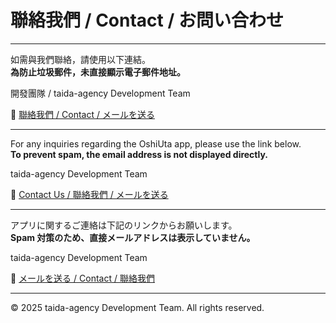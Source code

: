 # 聯絡我們 / Contact / お問い合わせ

---

如需與我們聯絡，請使用以下連結。  
**為防止垃圾郵件，未直接顯示電子郵件地址。**

開發團隊 / taida-agency Development Team

📧 <a href="#" onclick="location.href='mailto:' + 'taida.agent' + '@' + 'gmail.com'; return false;">聯絡我們 / Contact / メールを送る</a>

---

For any inquiries regarding the OshiUta app, please use the link below.  
**To prevent spam, the email address is not displayed directly.**

taida-agency Development Team

📧 <a href="#" onclick="location.href='mailto:' + 'taida.agent' + '@' + 'gmail.com'; return false;">Contact Us / 聯絡我們 / メールを送る</a>

---

アプリに関するご連絡は下記のリンクからお願いします。  
**Spam 対策のため、直接メールアドレスは表示していません。**

taida-agency Development Team

📧 <a href="#" onclick="location.href='mailto:' + 'taida.agent' + '@' + 'gmail.com'; return false;">メールを送る / Contact / 聯絡我們</a>

---

© 2025 taida-agency Development Team. All rights reserved.
